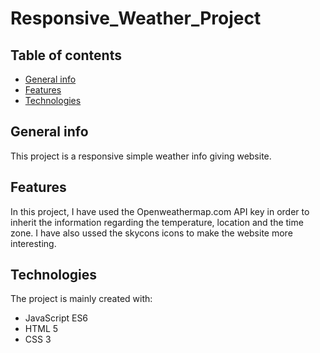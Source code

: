 # Responsive_Weather_Project

## Table of contents

* [General info](#general-info)
* [Features](#features)
* [Technologies](#technologies)

## General info

This project is a responsive simple weather info giving website.

## Features

In this project, I have used the Openweathermap.com API key in order to inherit the information regarding the temperature, location and the time zone. I have also ussed the skycons icons to make the website more interesting. 

## Technologies

The project is mainly created with:

* JavaScript ES6
* HTML 5
* CSS 3
